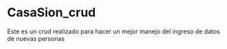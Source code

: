 # CasaSion_crud
Este es un crud realizado para hacer un mejor manejo del ingreso de datos de nuevas personas
